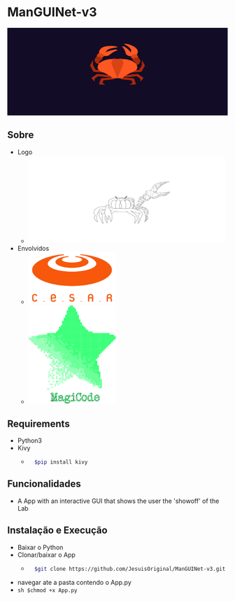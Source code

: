# ManGUINet-v3
<img src="image0.png" alt="drawing" width="600" height="200" />

## Sobre
- Logo
  * <img src="image3.png" alt="drawing" width="450" height="200"/>
- Envolvidos
  * <img src="image1.png" alt="drawing" width="200" />
  * <img src="image2.png" alt="drawing" width="200" />

## Requirements
  - Python3
  - Kivy
    * ```sh
        $pip install kivy
        ```
## Funcionalidades
- A App with an interactive GUI that shows the user the 'showoff' of the Lab

## Instalação e Execução
- Baixar o Python
- Clonar/baixar o App
  * ```sh 
      $git clone https://github.com/JesuisOriginal/ManGUINet-v3.git
      ```
- navegar ate a pasta contendo o App.py
- ```sh $chmod +x App.py ```
